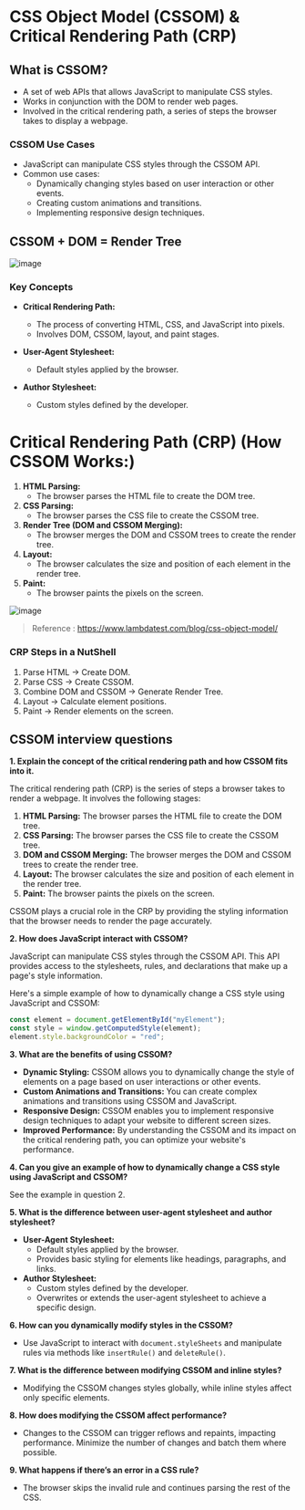 # CSS Object Model (CSSOM) & Critical Rendering Path (CRP)

## What is CSSOM?

- A set of web APIs that allows JavaScript to manipulate CSS styles.
- Works in conjunction with the DOM to render web pages.
- Involved in the critical rendering path, a series of steps the browser takes to display a webpage.

### CSSOM Use Cases

- JavaScript can manipulate CSS styles through the CSSOM API.
- Common use cases:
  - Dynamically changing styles based on user interaction or other events.
  - Creating custom animations and transitions.
  - Implementing responsive design techniques.

## CSSOM + DOM = Render Tree

![image](https://github.com/user-attachments/assets/5f68e300-e340-4050-b37c-fe6d57bddf73)

### Key Concepts

- **Critical Rendering Path:**

  - The process of converting HTML, CSS, and JavaScript into pixels.
  - Involves DOM, CSSOM, layout, and paint stages.

- **User-Agent Stylesheet:**

  - Default styles applied by the browser.

- **Author Stylesheet:**

  - Custom styles defined by the developer.

# Critical Rendering Path (CRP) (**How CSSOM Works:**)

1. **HTML Parsing:**
   - The browser parses the HTML file to create the DOM tree.
2. **CSS Parsing:**
   - The browser parses the CSS file to create the CSSOM tree.
3. **Render Tree (DOM and CSSOM Merging):**
   - The browser merges the DOM and CSSOM trees to create the render tree.
4. **Layout:**
   - The browser calculates the size and position of each element in the render tree.
5. **Paint:**
   - The browser paints the pixels on the screen.

![image](https://github.com/user-attachments/assets/ed0c0e09-291a-4c31-989a-03bcfab0d023)

> Reference : https://www.lambdatest.com/blog/css-object-model/

### CRP Steps in a NutShell

1. Parse HTML → Create DOM.
2. Parse CSS → Create CSSOM.
3. Combine DOM and CSSOM → Generate Render Tree.
4. Layout → Calculate element positions.
5. Paint → Render elements on the screen.

## CSSOM interview questions

**1. Explain the concept of the critical rendering path and how CSSOM fits into it.**

The critical rendering path (CRP) is the series of steps a browser takes to render a webpage. It involves the following stages:

1. **HTML Parsing:** The browser parses the HTML file to create the DOM tree.
2. **CSS Parsing:** The browser parses the CSS file to create the CSSOM tree.
3. **DOM and CSSOM Merging:** The browser merges the DOM and CSSOM trees to create the render tree.
4. **Layout:** The browser calculates the size and position of each element in the render tree.
5. **Paint:** The browser paints the pixels on the screen.

CSSOM plays a crucial role in the CRP by providing the styling information that the browser needs to render the page accurately.

**2. How does JavaScript interact with CSSOM?**

JavaScript can manipulate CSS styles through the CSSOM API. This API provides access to the stylesheets, rules, and declarations that make up a page's style information.

Here's a simple example of how to dynamically change a CSS style using JavaScript and CSSOM:

```javascript
const element = document.getElementById("myElement");
const style = window.getComputedStyle(element);
element.style.backgroundColor = "red";
```

**3. What are the benefits of using CSSOM?**

- **Dynamic Styling:** CSSOM allows you to dynamically change the style of elements on a page based on user interactions or other events.
- **Custom Animations and Transitions:** You can create complex animations and transitions using CSSOM and JavaScript.
- **Responsive Design:** CSSOM enables you to implement responsive design techniques to adapt your website to different screen sizes.
- **Improved Performance:** By understanding the CSSOM and its impact on the critical rendering path, you can optimize your website's performance.

**4. Can you give an example of how to dynamically change a CSS style using JavaScript and CSSOM?**

See the example in question 2.

**5. What is the difference between user-agent stylesheet and author stylesheet?**

- **User-Agent Stylesheet:**
  - Default styles applied by the browser.
  - Provides basic styling for elements like headings, paragraphs, and links.
- **Author Stylesheet:**
  - Custom styles defined by the developer.
  - Overwrites or extends the user-agent stylesheet to achieve a specific design.

**6. How can you dynamically modify styles in the CSSOM?**

- Use JavaScript to interact with `document.styleSheets` and manipulate rules via methods like `insertRule()` and `deleteRule()`.

**7. What is the difference between modifying CSSOM and inline styles?**

- Modifying the CSSOM changes styles globally, while inline styles affect only specific elements.

**8. How does modifying the CSSOM affect performance?**

- Changes to the CSSOM can trigger reflows and repaints, impacting performance. Minimize the number of changes and batch them where possible.

**9. What happens if there’s an error in a CSS rule?**

- The browser skips the invalid rule and continues parsing the rest of the CSS.
